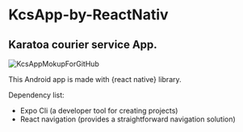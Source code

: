 # KcsApp-by-ReactNativ
## Karatoa courier service App.

![KcsAppMokupForGitHub](https://user-images.githubusercontent.com/86024139/174281222-10771a25-4423-4b1f-a737-dd82bfcca37e.png)


This Android app is made with {react native} library.

Dependency list:

- Expo Cli (a developer tool for creating projects)
- React navigation (provides a straightforward navigation solution)
